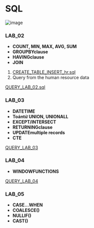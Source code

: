 # SQL

![image](https://github.com/user-attachments/assets/286f4551-95c4-44a3-8193-852fc9c1cd51)

### LAB_02
- **COUNT, MIN, MAX, AVG, SUM**
- **GROUPBYclause**
- **HAVINGclause**
- **JOIN**
1. [CREATE_TABLE_INSERT_hr.sql](https://github.com/hiuuuuuuuu/SQL/blob/main/CREATE_TABLE_INSERT_hr.sql)
2. Query from the human resource data

[QUERY_LAB_02.sql](https://github.com/hiuuuuuuuu/SQL/blob/main/QUERY_LAB_02.sql)
 
### LAB_03
 - **DATETIME**
 - **Toántử UNION, UNIONALL**
 - **EXCEPT/INTERSECT**
 -  **RETURNINGclause**
 -  **UPDATEmultiple records**
 -   **CTE**
   
[QUERY_LAB_03](https://github.com/hiuuuuuuuu/SQL/blob/main/lab_03.sql)

### LAB_04

- **WINDOWFUNCTIONS**

[QUERY_LAB_04](https://github.com/hiuuuuuuuu/SQL/blob/main/LAB_04.sql)

### LAB_05

- **CASE…WHEN**
- **COALESCE()**
- **NULLIF()**
- **CAST()**

